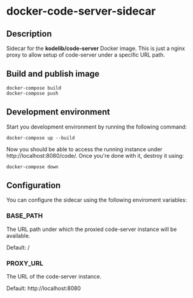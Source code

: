 # docker-code-server-sidecar

## Description

Sidecar for the **kodelib/code-server** Docker image. This is just a nginx proxy to allow setup of code-server under a specific URL path.

## Build and publish image

    docker-compose build
    docker-compose push

## Development environment

Start you development environment by running the following command:

    docker-compose up --build

Now you should be able to access the running instance under http://localhost:8080/code/. Once you're done with it, destroy it using:

    docker-compose down

## Configuration

You can configure the sidecar using the following enviroment variables:

### BASE_PATH

The URL path under which the proxied code-server instance will be available.

Default: /

### PROXY_URL

The URL of the code-server instance.

Default: http://localhost:8080